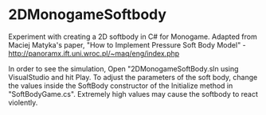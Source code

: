 # 2DMonogameSoftbody
Experiment with creating a 2D softbody in C# for Monogame. Adapted from Maciej Matyka's paper, "How to Implement Pressure Soft Body Model" -   http://panoramx.ift.uni.wroc.pl/~maq/eng/index.php

In order to see the simulation, Open "2DMonogameSoftBody.sln using VisualStudio and hit Play. To adjust the parameters of the soft body, change the values inside the SoftBody constructor of the Initialize method in "SoftBodyGame.cs". Extremely high values may cause the softbody to react violently.
